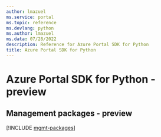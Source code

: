 ```yaml
---
author: lmazuel
ms.service: portal
ms.topic: reference
ms.devlang: python
ms.author: lmazuel
ms.data: 07/28/2022
description: Reference for Azure Portal SDK for Python
title: Azure Portal SDK for Python
---
```

# Azure Portal SDK for Python - preview

## Management packages - preview
[!INCLUDE [mgmt-packages](portal-mgmt-index.md)]
